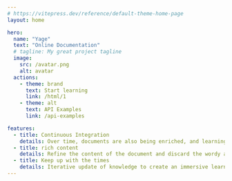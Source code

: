 ```yaml
---
# https://vitepress.dev/reference/default-theme-home-page
layout: home

hero:
  name: "Yage"
  text: "Online Documentation"
  # tagline: My great project tagline
  image:
    src: /avatar.png
    alt: avatar
  actions:
    - theme: brand
      text: Start learning
      link: /html/1
    - theme: alt
      text: API Examples
      link: /api-examples

features:
  - title: Continuous Integration
    details: Over time, documents are also being enriched, and learning against documents is better when watching videos.
  - title: rich content
    details: Refine the content of the document and discard the wordy and useless content.
  - title: Keep up with the times
    details: Iterative update of knowledge to create an immersive learning experience.
---
```

